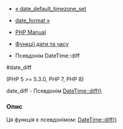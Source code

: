 - [« date_default_timezone_set](function.date-default-timezone-set.md)
- [date_format »](function.date-format.md)

- [PHP Manual](index.md)
- [Функції дати та часу](ref.datetime.md)
- Псевдонім DateTime::diff

#date_diff

(PHP 5 \>= 5.3.0, PHP 7, PHP 8)

date_diff - Псевдонім [DateTime::diff()](datetime.diff.md)

### Опис

Ця функція є псевдонімом: [DateTime::diff()](datetime.diff.md)
